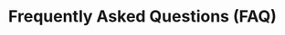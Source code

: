 ---
layout: partners/faq
permalink: /partners/faq/
title: >- 
    # Frequently Asked Questions (FAQ)
---